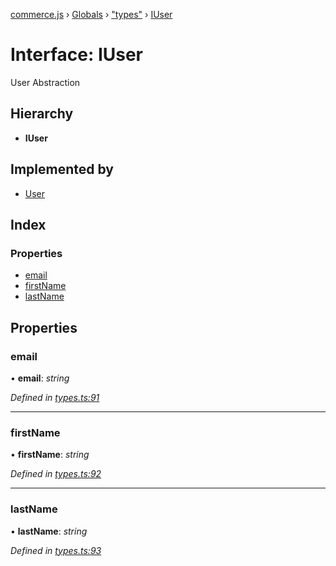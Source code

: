 [commerce.js](../README.md) › [Globals](../globals.md) › ["types"](../modules/_types_.md) › [IUser](_types_.iuser.md)

# Interface: IUser

User Abstraction

## Hierarchy

* **IUser**

## Implemented by

* [User](../classes/_user_.user.md)

## Index

### Properties

* [email](_types_.iuser.md#email)
* [firstName](_types_.iuser.md#firstname)
* [lastName](_types_.iuser.md#lastname)

## Properties

###  email

• **email**: *string*

*Defined in [types.ts:91](https://github.com/shopjs/commerce.js/blob/bdc45b5/src/types.ts#L91)*

___

###  firstName

• **firstName**: *string*

*Defined in [types.ts:92](https://github.com/shopjs/commerce.js/blob/bdc45b5/src/types.ts#L92)*

___

###  lastName

• **lastName**: *string*

*Defined in [types.ts:93](https://github.com/shopjs/commerce.js/blob/bdc45b5/src/types.ts#L93)*
